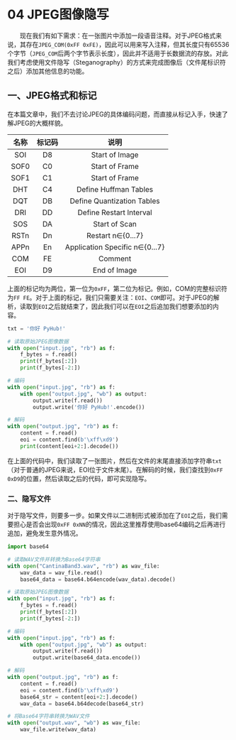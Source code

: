 # 04 JPEG图像隐写

&emsp;&emsp;现在我们有如下需求：在一张图片中添加一段语音注释。对于JPEG格式来说，其存在`JPEG_COM(0xFF 0xFE)`，因此可以用来写入注释，但其长度只有65536个字节（`JPEG_COM`后两个字节表示长度），因此并不适用于长数据流的存放。对此我们考虑使用文件隐写（Steganography）的方式来完成图像后（文件尾标识符之后）添加其他信息的功能。

## 一、JPEG格式和标记

在本篇文章中，我们不去讨论JPEG的具体编码问题，而直接从标记入手，快速了解JPEG的大概样貌。

|  名称  |  标记码  |  说明  |
| :--: | :--: | :--: |
|  SOI  |  D8  |  Start of Image |
|  SOF0 |  C0  |  Start of Frame |
|  SOF1 |  C1  |  Start of Frame |
|  DHT  |  C4  |  Define Huffman Tables |
|  DQT  |  DB  |  Define Quantization Tables |
|  DRI  |  DD  |  Define Restart Interval |
|  SOS  |  DA  |  Start of Scan |
|  RSTn |  Dn  |  Restart n∈{0...7} |
|  APPn |  En  |  Application Specific n∈{0...7} |
|  COM  |  FE  |  Comment |
|  EOI  |  D9  |  End of Image |

上面的标记均为两位，第一位为`0xFF`，第二位为标记。例如，COM的完整标识符为`FF FE`。对于上面的标记，我们只需要关注：`EOI`、`COM`即可。对于JPEG的解析，读取到`EOI`之后就结束了，因此我们可以在`EOI`之后追加我们想要添加的内容。

```python
txt = '你好 PyHub!'

# 读取原始JPEG图像数据
with open("input.jpg", "rb") as f:
    f_bytes = f.read()
    print(f_bytes[:2])
    print(f_bytes[-2:])

# 编码
with open("input.jpg", "rb") as f:
    with open("output.jpg", "wb") as output:
        output.write(f.read())
        output.write('你好 PyHub!'.encode())

# 解码
with open("output.jpg", "rb") as f:
    content = f.read()
    eoi = content.find(b'\xff\xd9')
    print(content[eoi+2:].decode())
```

在上面的代码中，我们读取了一张图片，然后在文件的末尾直接添加字符串`txt`（对于普通的JPEG来说，EOI位于文件末尾）。在解码的时候，我们查找到`0xFF 0xD9`的位置，然后读取之后的代码，即可实现隐写。

### 二、隐写文件

对于隐写文件，则要多一步。如果文件以二进制形式被添加在了`EOI`之后，我们需要担心是否会出现`0xFF 0xNN`的情况，因此这里推荐使用base64编码之后再进行追加，避免发生意外情况。

```python
import base64

# 读取WAV文件并转换为Base64字符串
with open("CantinaBand3.wav", "rb") as wav_file:
    wav_data = wav_file.read()
    base64_data = base64.b64encode(wav_data).decode()

# 读取原始JPEG图像数据
with open("input.jpg", "rb") as f:
    f_bytes = f.read()
    print(f_bytes[:2])
    print(f_bytes[-2:])

# 编码
with open("input.jpg", "rb") as f:
    with open("output.jpg", "wb") as output:
        output.write(f.read())
        output.write(base64_data.encode())

# 解码
with open("output.jpg", "rb") as f:
    content = f.read()
    eoi = content.find(b'\xff\xd9')
    base64_str = content[eoi+2:].decode()
    wav_data = base64.b64decode(base64_str)

# 将Base64字符串转换为WAV文件
with open("output.wav", "wb") as wav_file:
    wav_file.write(wav_data)
```
